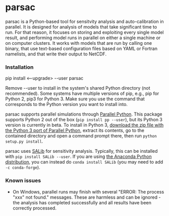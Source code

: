 # parsac

parsac is a Python-based tool for sensitvity analysis and auto-calibration in parallel.
It is designed for analysis of models that take significant time to run.
For that reason, it focuses on storing and exploiting every single model result,
and performing model runs in parallel on either a single machine or
on computer clusters. It works with models that are run by calling one binary,
that use text-based configuration files based on YAML or Fortran namelists,
and that write their output to NetCDF.

### Installation

pip install <--upgrade> --user parsac

Remove --user to install in the system's shared Python directory (not recommended).
Some systems have multiple versions of pip, e.g., pip for Python 2, pip3 for Python 3.
Make sure you use the command that corresponds to the Python version you want to install into.

parsac supports parallel simulations through [Parallel Python](https://www.parallelpython.com).
This package supports Python 2 out of the box (`pip install pp --user`), but its Python 3 version
is currently in beta. To install in Python 3, [download the zip file with the Python 3 port of Parallel Python](https://www.parallelpython.com/content/view/18/32), extract its contents, go to the contained directory and open a command prompt there, then run `python setup.py install`.

parsac uses [SALib](https://github.com/SALib/SALib) for sensitivity analysis. Typically, this can be installed with `pip install SALib --user`. If you are using [the Anaconda Python distribution](https://www.anaconda.com), you can instead do `conda install SALib` (you may need to add `-c conda-forge`).

### Known issues

* On Windows, parallel runs may finish with several "ERROR: The process "xxx" not found." messages. These are harmless and can be ignored - the analysis has completed successfully and all results have been correctly processed.
